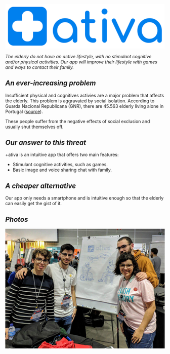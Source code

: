 ![mais ativa logo](https://raw.githubusercontent.com/aeloi98/mais_ativa/master/asset/mais_ativa_logo.png)

*The elderly do not have an active lifestyle, with no stimulant cognitive and/or physical activities. Our app will improve their lifestyle with games and ways to contact their family.*

## *An ever-increasing problem*

Insufficient physical and cognitives activies are a major problem that affects the elderly. This problem is aggravated by social isolation.
According to Guarda Nacional Republicana (GNR), there are 45.563 elderly living alone in Portugal ([source](https://www.noticiasaominuto.com/pais/1175994/mais-de-45-mil-idosos-vivem-sozinhos-isolados-ou-em-situacao-vulneravel)).

These people suffer from the negative effects of social exclusion and usually shut themselves off.

## *Our answer to this threat*

+ativa is an intuitive app that offers two main features:
- Stimulant cognitive activities, such as games.
- Basic image and voice sharing chat with family.

## *A cheaper alternative*

Our app only needs a smartphone and is intuitive enough so that the elderly can easily get the gist of it.

## *Photos*

![a equipa](https://raw.githubusercontent.com/aeloi98/mais_ativa/master/asset/photo_2019-03-21_17-47-54.jpg)
